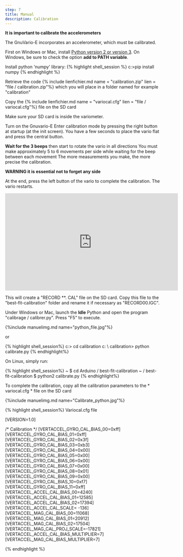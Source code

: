 ```yaml
---
step: 7
title: Manual
description: Calibration
---
```


**It is important to calibrate the accelerometers**

The GnuVario-E incorporates an accelerometer, which must be calibrated.

First on Windows or Mac, install [Python version 2 or version 3](https://www.python.org/). On Windows, be sure to check the option **add to PATH variable**.

Install python 'numpy' library: 
{% highlight shell_session %}
c:>pip install numpy
{% endhighlight %}
       
Retrieve the code {% include lienfichier.md name = "calibration.zip" lien = "file / calibration.zip"%} which you will place in a folder named for example "calibration"
      
Copy the {% include lienfichier.md name = "variocal.cfg" lien = "file / variocal.cfg"%} file on the SD card
       
Make sure your SD card is inside the variometer.
         
Turn on the Gnuvario-E
Enter calibration mode by pressing the right button at startup (at the init screen).
You have a few seconds to place the vario flat and press the central button.

**Wait for the 3 beeps** then start to rotate the vario in all directions
You must make approximately 5 to 6 movements per side while waiting for the beep between each movement
The more measurements you make, the more precise the calibration.

**WARNING it is essential not to forget any side**

At the end, press the left button of the vario to complete the calibration. The vario restarts.

<iframe width = "560" height = "315" src = "https://www.youtube.com/embed/6yxoZcxxzVY" frameborder = "0" allow = "autoplay; encrypted-media" allowfullscreen> </iframe>

This will create a "RECORD **. CAL" file on the SD card. Copy this file to the "best-fit-calibration" folder and rename it if necessary as "RECORD00.IGC".

Under Windows or Mac, launch the **Idle** Python and open the program "calibrage / calibrer.py". Press "F5" to execute.
    
{%include manuelimg.md name="python_file.jpg"%}

or
      
{% highlight shell_session%}
c:> cd calibration
c: \ calibration> python calibrate.py
{% endhighlight%}

On Linux, simply run:

{% highlight shell_session%}
~ $ cd Arduino / best-fit-calibration
~ / best-fit-calibration $ python2 calibrate.py
{% endhighlight%}
      
To complete the calibration, copy all the calibration parameters to the * variocal.cfg * file on the SD card

{%include manuelimg.md name="Calibrate_python.jpg"%}

{% highlight shell_session%}
Variocal.cfg file

[VERSION=1.0]

/* Calibration */
[VERTACCEL_GYRO_CAL_BIAS_00=0xff]
[VERTACCEL_GYRO_CAL_BIAS_01=0xff]
[VERTACCEL_GYRO_CAL_BIAS_02=0x3f]
[VERTACCEL_GYRO_CAL_BIAS_03=0xb3]
[VERTACCEL_GYRO_CAL_BIAS_04=0x00]
[VERTACCEL_GYRO_CAL_BIAS_05=0x00]
[VERTACCEL_GYRO_CAL_BIAS_06=0x00]
[VERTACCEL_GYRO_CAL_BIAS_07=0x00]
[VERTACCEL_GYRO_CAL_BIAS_08=0x01]
[VERTACCEL_GYRO_CAL_BIAS_09=0x00]
[VERTACCEL_GYRO_CAL_BIAS_10=0xf7]
[VERTACCEL_GYRO_CAL_BIAS_11=0xff]
[VERTACCEL_ACCEL_CAL_BIAS_00=4240]
[VERTACCEL_ACCEL_CAL_BIAS_01=12585]
[VERTACCEL_ACCEL_CAL_BIAS_02=17394]
[VERTACCEL_ACCEL_CAL_SCALE= -136]
[VERTACCEL_MAG_CAL_BIAS_00=11068]
[VERTACCEL_MAG_CAL_BIAS_01=20912]
[VERTACCEL_MAG_CAL_BIAS_02=17504]
[VERTACCEL_MAG_CAL_PROJ_SCALE=-17821]
[VERTACCEL_ACCEL_CAL_BIAS_MULTIPLIER=7]
[VERTACCEL_MAG_CAL_BIAS_MULTIPLIER=7]

{% endhighlight %}
